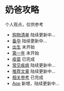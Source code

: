 # 奶爸攻略

个人观点，仅供参考

- [购物清单](./00.Shopping.md) 陆续更新中...
- [备孕](./01.Prepare.md) 陆续更新中...
- [出生](./02.Childbirth.md) 未开始
- [第一年](./03.FirstYear.md) 未开始
- [疫苗](./04.Vaccine.md) 已完成
- [常见疾病](./05.Disease.md) 陆续更新中...
- [推荐文章](./08.Article.md) 陆续更新中...
- [相关参考](./09.References.md) 已完成
- [App](./10.App.md) 新增，陆续更新中...



